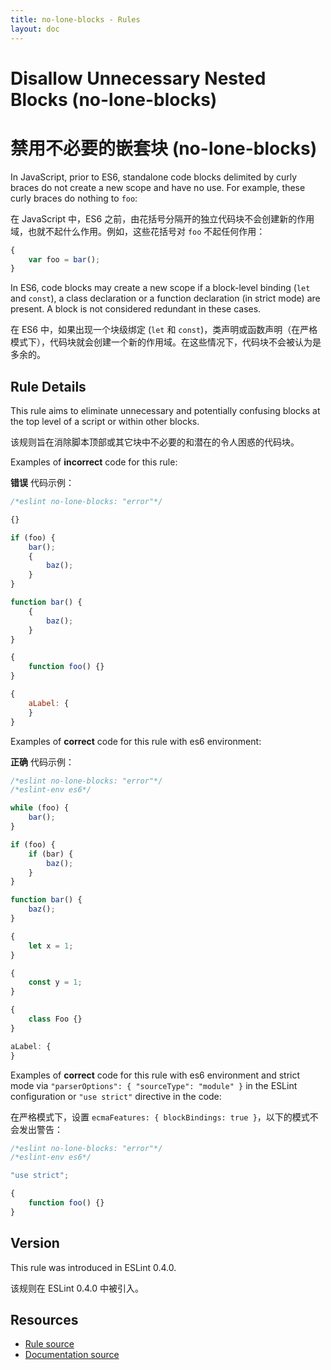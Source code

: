 ```yaml
---
title: no-lone-blocks - Rules
layout: doc
---
```

<!-- Note: No pull requests accepted for this file. See README.md in the root directory for details. -->

# Disallow Unnecessary Nested Blocks (no-lone-blocks)

# 禁用不必要的嵌套块 (no-lone-blocks)

In JavaScript, prior to ES6, standalone code blocks delimited by curly braces do not create a new scope and have no use. For example, these curly braces do nothing to `foo`:

在 JavaScript 中，ES6 之前，由花括号分隔开的独立代码块不会创建新的作用域，也就不起什么作用。例如，这些花括号对 `foo` 不起任何作用：

```js
{
    var foo = bar();
}
```

In ES6, code blocks may create a new scope if a block-level binding (`let` and `const`), a class declaration or a function declaration (in strict mode) are present. A block is not considered redundant in these cases.

在 ES6 中，如果出现一个块级绑定 (`let` 和 `const`)，类声明或函数声明（在严格模式下），代码块就会创建一个新的作用域。在这些情况下，代码块不会被认为是多余的。

## Rule Details

This rule aims to eliminate unnecessary and potentially confusing blocks at the top level of a script or within other blocks.

该规则旨在消除脚本顶部或其它块中不必要的和潜在的令人困惑的代码块。

Examples of **incorrect** code for this rule:

**错误** 代码示例：

```js
/*eslint no-lone-blocks: "error"*/

{}

if (foo) {
    bar();
    {
        baz();
    }
}

function bar() {
    {
        baz();
    }
}

{
    function foo() {}
}

{
    aLabel: {
    }
}
```

Examples of **correct** code for this rule with es6 environment:

**正确** 代码示例：

```js
/*eslint no-lone-blocks: "error"*/
/*eslint-env es6*/

while (foo) {
    bar();
}

if (foo) {
    if (bar) {
        baz();
    }
}

function bar() {
    baz();
}

{
    let x = 1;
}

{
    const y = 1;
}

{
    class Foo {}
}

aLabel: {
}
```

Examples of **correct** code for this rule with es6 environment and strict mode via `"parserOptions": { "sourceType": "module" }` in the ESLint configuration or `"use strict"` directive in the code:

在严格模式下，设置 `ecmaFeatures: { blockBindings: true }`，以下的模式不会发出警告：

```js
/*eslint no-lone-blocks: "error"*/
/*eslint-env es6*/

"use strict";

{
    function foo() {}
}
```

## Version

This rule was introduced in ESLint 0.4.0.

该规则在 ESLint 0.4.0 中被引入。

## Resources

* [Rule source](https://github.com/eslint/eslint/tree/master/lib/rules/no-lone-blocks.js)
* [Documentation source](https://github.com/eslint/eslint/tree/master/docs/rules/no-lone-blocks.md)
